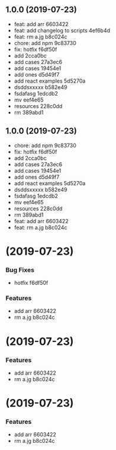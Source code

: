 ## 1.0.0 (2019-07-23)

* feat: add arr 6603422
* feat: add changelog to scripts 4ef6b4d
* feat: rm a.jg b8c024c
* chore: add npm 9c83730
* fix: hotfix f6df50f
* add 2cca0bc
* add cases 27a3ec6
* add cases 19454e1
* add ones d5d49f7
* add react examples 5d5270a
* dsddsxxxxx b582e49
* fsdafasg 1edcdb2
* mv eef4e65
* resources 228c0dd
* rm 389abd1



## 1.0.0 (2019-07-23)

* chore: add npm 9c83730
* fix: hotfix f6df50f
* add 2cca0bc
* add cases 27a3ec6
* add cases 19454e1
* add ones d5d49f7
* add react examples 5d5270a
* dsddsxxxxx b582e49
* fsdafasg 1edcdb2
* mv eef4e65
* resources 228c0dd
* rm 389abd1
* feat: add arr 6603422
* feat: rm a.jg b8c024c



#  (2019-07-23)


### Bug Fixes

* hotfix f6df50f


### Features

* add arr 6603422
* rm a.jg b8c024c



#  (2019-07-23)


### Features

* add arr 6603422
* rm a.jg b8c024c



#  (2019-07-23)


### Features

* add arr 6603422
* rm a.jg b8c024c



